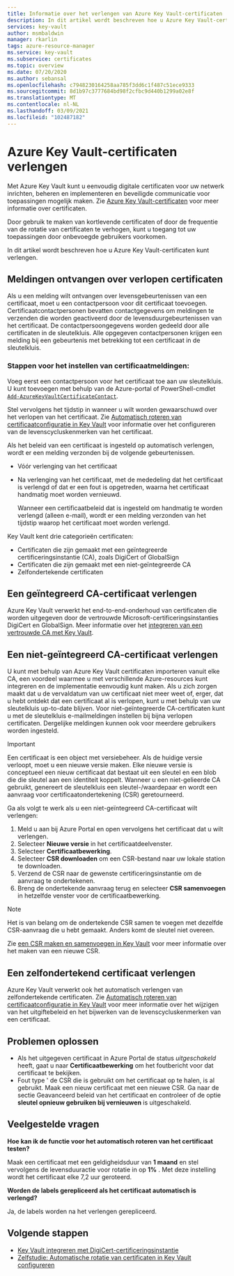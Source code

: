 ```yaml
---
title: Informatie over het verlengen van Azure Key Vault-certificaten
description: In dit artikel wordt beschreven hoe u Azure Key Vault-certificaten kunt verlengen.
services: key-vault
author: msmbaldwin
manager: rkarlin
tags: azure-resource-manager
ms.service: key-vault
ms.subservice: certificates
ms.topic: overview
ms.date: 07/20/2020
ms.author: sebansal
ms.openlocfilehash: c7948230164258aa785f3dd6c1f487c51ece9333
ms.sourcegitcommit: 8d1b97c3777684bd98f2cfbc9d440b1299a02e8f
ms.translationtype: MT
ms.contentlocale: nl-NL
ms.lasthandoff: 03/09/2021
ms.locfileid: "102487182"
---
```

# <a name="renew-your-azure-key-vault-certificates"></a>Azure Key Vault-certificaten verlengen

Met Azure Key Vault kunt u eenvoudig digitale certificaten voor uw netwerk inrichten, beheren en implementeren en beveiligde communicatie voor toepassingen mogelijk maken. Zie [Azure Key Vault-certificaten](./about-certificates.md) voor meer informatie over certificaten.

Door gebruik te maken van kortlevende certificaten of door de frequentie van de rotatie van certificaten te verhogen, kunt u toegang tot uw toepassingen door onbevoegde gebruikers voorkomen.

In dit artikel wordt beschreven hoe u Azure Key Vault-certificaten kunt verlengen.

## <a name="get-notified-about-certificate-expiration"></a>Meldingen ontvangen over verlopen certificaten
Als u een melding wilt ontvangen over levensgebeurtenissen van een certificaat, moet u een contactpersoon voor dit certificaat toevoegen. Certificaatcontactpersonen bevatten contactgegevens om meldingen te verzenden die worden geactiveerd door de levensduurgebeurtenissen van het certificaat. De contactpersoongegevens worden gedeeld door alle certificaten in de sleutelkluis. Alle opgegeven contactpersonen krijgen een melding bij een gebeurtenis met betrekking tot een certificaat in de sleutelkluis.

### <a name="steps-to-set-certificate-notifications"></a>Stappen voor het instellen van certificaatmeldingen:
Voeg eerst een contactpersoon voor het certificaat toe aan uw sleutelkluis. U kunt toevoegen met behulp van de Azure-portal of PowerShell-cmdlet [`Add-AzureKeyVaultCertificateContact`](/powershell/module/azurerm.keyvault/add-azurekeyvaultcertificatecontact?view=azurermps-6.13.0).

Stel vervolgens het tijdstip in wanneer u wilt worden gewaarschuwd over het verlopen van het certificaat. Zie [Automatisch roteren van certificaatconfiguratie in Key Vault](./tutorial-rotate-certificates.md#update-lifecycle-attributes-of-a-stored-certificate) voor informatie over het configureren van de levenscycluskenmerken van het certificaat.

Als het beleid van een certificaat is ingesteld op automatisch verlengen, wordt er een melding verzonden bij de volgende gebeurtenissen.

- Vóór verlenging van het certificaat
- Na verlenging van het certificaat, met de mededeling dat het certificaat is verlengd of dat er een fout is opgetreden, waarna het certificaat handmatig moet worden vernieuwd.  

  Wanneer een certificaatbeleid dat is ingesteld om handmatig te worden verlengd (alleen e-mail), wordt er een melding verzonden van het tijdstip waarop het certificaat moet worden verlengd.  

Key Vault kent drie categorieën certificaten:
-   Certificaten die zijn gemaakt met een geïntegreerde certificeringsinstantie (CA), zoals DigiCert of GlobalSign
-   Certificaten die zijn gemaakt met een niet-geïntegreerde CA
-   Zelfondertekende certificaten

## <a name="renew-an-integrated-ca-certificate"></a>Een geïntegreerd CA-certificaat verlengen 
Azure Key Vault verwerkt het end-to-end-onderhoud van certificaten die worden uitgegeven door de vertrouwde Microsoft-certificeringsinstanties DigiCert en GlobalSign. Meer informatie over het [integreren van een vertrouwde CA met Key Vault](./how-to-integrate-certificate-authority.md).

## <a name="renew-a-nonintegrated-ca-certificate"></a>Een niet-geïntegreerd CA-certificaat verlengen 
U kunt met behulp van Azure Key Vault certificaten importeren vanuit elke CA, een voordeel waarmee u met verschillende Azure-resources kunt integreren en de implementatie eenvoudig kunt maken. Als u zich zorgen maakt dat u de vervaldatum van uw certificaat niet meer weet of, erger, dat u hebt ontdekt dat een certificaat al is verlopen, kunt u met behulp van uw sleutelkluis up-to-date blijven. Voor niet-geïntegreerde CA-certificaten kunt u met de sleutelkluis e-mailmeldingen instellen bij bijna verlopen certificaten. Dergelijke meldingen kunnen ook voor meerdere gebruikers worden ingesteld.

> [!IMPORTANT]
> Een certificaat is een object met versiebeheer. Als de huidige versie verloopt, moet u een nieuwe versie maken. Elke nieuwe versie is conceptueel een nieuw certificaat dat bestaat uit een sleutel en een blob die die sleutel aan een identiteit koppelt. Wanneer u een niet-gelieerde CA gebruikt, genereert de sleutelkluis een sleutel-/waardepaar en wordt een aanvraag voor certificaatondertekening (CSR) geretourneerd.

Ga als volgt te werk als u een niet-geïntegreerd CA-certificaat wilt verlengen:

1. Meld u aan bij Azure Portal en open vervolgens het certificaat dat u wilt verlengen.
1. Selecteer **Nieuwe versie** in het certificaatdeelvenster.
1. Selecteer **Certificaatbewerking**.
1. Selecteer **CSR downloaden** om een CSR-bestand naar uw lokale station te downloaden.
1. Verzend de CSR naar de gewenste certificeringsinstantie om de aanvraag te ondertekenen.
1. Breng de ondertekende aanvraag terug en selecteer **CSR samenvoegen** in hetzelfde venster voor de certificaatbewerking.

> [!NOTE]
> Het is van belang om de ondertekende CSR samen te voegen met dezelfde CSR-aanvraag die u hebt gemaakt. Anders komt de sleutel niet overeen.

Zie [een CSR maken en samenvoegen in Key Vault]( https://docs.microsoft.com/azure/key-vault/certificates/create-certificate-signing-request#azure-portal) voor meer informatie over het maken van een nieuwe CSR.

## <a name="renew-a-self-signed-certificate"></a>Een zelfondertekend certificaat verlengen

Azure Key Vault verwerkt ook het automatisch verlengen van zelfondertekende certificaten. Zie [Automatisch roteren van certificaatconfiguratie in Key Vault](./tutorial-rotate-certificates.md#update-lifecycle-attributes-of-a-stored-certificate) voor meer informatie over het wijzigen van het uitgiftebeleid en het bijwerken van de levenscycluskenmerken van een certificaat.

## <a name="troubleshoot"></a>Problemen oplossen
* Als het uitgegeven certificaat in Azure Portal de status *uitgeschakeld* heeft, gaat u naar **Certificaatbewerking** om het foutbericht voor dat certificaat te bekijken.
* Fout type ' de CSR die is gebruikt om het certificaat op te halen, is al gebruikt. Maak een nieuw certificaat met een nieuwe CSR.
  Ga naar de sectie Geavanceerd beleid van het certificaat en controleer of de optie **sleutel opnieuw gebruiken bij vernieuwen** is uitgeschakeld.


## <a name="frequently-asked-questions"></a>Veelgestelde vragen

**Hoe kan ik de functie voor het automatisch roteren van het certificaat testen?**

Maak een certificaat met een geldigheidsduur van **1 maand** en stel vervolgens de levensduuractie voor rotatie in op **1%** . Met deze instelling wordt het certificaat elke 7,2 uur geroteerd.
  
**Worden de labels gerepliceerd als het certificaat automatisch is verlengd?**

Ja, de labels worden na het verlengen gerepliceerd.

## <a name="next-steps"></a>Volgende stappen
*   [Key Vault integreren met DigiCert-certificeringsinstantie](how-to-integrate-certificate-authority.md)
*   [Zelfstudie: Automatische rotatie van certificaten in Key Vault configureren](tutorial-rotate-certificates.md)
